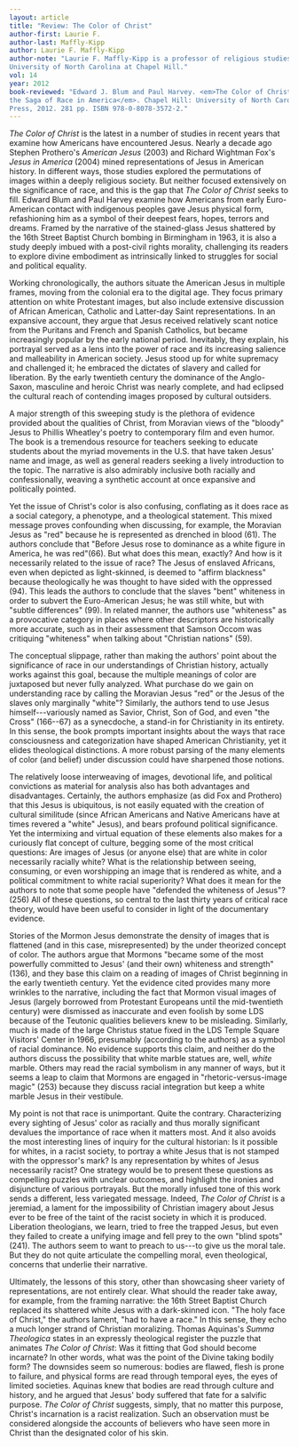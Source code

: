 ```yaml
---
layout: article
title: "Review: The Color of Christ"
author-first: Laurie F.
author-last: Maffly-Kipp
author: Laurie F. Maffly-Kipp
author-note: "Laurie F. Maffly-Kipp is a professor of religious studies at the
University of North Carolina at Chapel Hill."
vol: 14
year: 2012
book-reviewed: "Edward J. Blum and Paul Harvey. <em>The Color of Christ: The Son of God and
the Saga of Race in America</em>. Chapel Hill: University of North Carolina
Press, 2012. 281 pp. ISBN 978-0-8078-3572-2."
---
```


*The Color of Christ* is the latest in a number of studies in recent
years that examine how Americans have encountered Jesus. Nearly a decade
ago Stephen Prothero's *American Jesus* (2003) and Richard Wightman
Fox's *Jesus in America* (2004) mined representations of Jesus in
American history. In different ways, those studies explored the
permutations of images within a deeply religious society. But neither
focused extensively on the significance of race, and this is the gap
that *The Color of Christ* seeks to fill. Edward Blum and Paul Harvey
examine how Americans from early Euro-American contact with indigenous
peoples gave Jesus physical form, refashioning him as a symbol of their
deepest fears, hopes, terrors and dreams. Framed by the narrative of the
stained-glass Jesus shattered by the 16th Street Baptist Church bombing
in Birmingham in 1963, it is also a study deeply imbued with a
post-civil rights morality, challenging its readers to explore divine
embodiment as intrinsically linked to struggles for social and political
equality.

Working chronologically, the authors situate the American Jesus in
multiple frames, moving from the colonial era to the digital age. They
focus primary attention on white Protestant images, but also include
extensive discussion of African American, Catholic and Latter-day Saint
representations. In an expansive account, they argue that Jesus received
relatively scant notice from the Puritans and French and Spanish
Catholics, but became increasingly popular by the early national period.
Inevitably, they explain, his portrayal served as a lens into the power
of race and its increasing salience and malleability in American
society. Jesus stood up for white supremacy and challenged it; he
embraced the dictates of slavery and called for liberation. By the early
twentieth century the dominance of the Anglo-Saxon, masculine and heroic
Christ was nearly complete, and had eclipsed the cultural reach of
contending images proposed by cultural outsiders.

A major strength of this sweeping study is the plethora of evidence
provided about the qualities of Christ, from Moravian views of the
"bloody" Jesus to Phillis Wheatley's poetry to contemporary film and
even humor. The book is a tremendous resource for teachers seeking to
educate students about the myriad movements in the U.S. that have taken
Jesus' name and image, as well as general readers seeking a lively
introduction to the topic. The narrative is also admirably inclusive
both racially and confessionally, weaving a synthetic account at once
expansive and politically pointed.

Yet the issue of Christ's color is also confusing, conflating as it does
race as a social category, a phenotype, and a theological statement.
This mixed message proves confounding when discussing, for example, the
Moravian Jesus as "red" because he is represented as drenched in blood
(61). The authors conclude that "Before Jesus rose to dominance as a
white figure in America, he was red"(66). But what does this mean,
exactly? And how is it necessarily related to the issue of race? The
Jesus of enslaved Africans, even when depicted as light-skinned, is
deemed to "affirm blackness" because theologically he was thought to
have sided with the oppressed (94). This leads the authors to conclude
that the slaves "bent" whiteness in order to subvert the Euro-American
Jesus; he was still white, but with "subtle differences" (99). In
related manner, the authors use "whiteness" as a provocative category in
places where other descriptors are historically more accurate, such as
in their assessment that Samson Occom was critiquing "whiteness" when
talking about "Christian nations" (59).

The conceptual slippage, rather than making the authors' point about the
significance of race in our understandings of Christian history,
actually works against this goal, because the multiple meanings of color
are juxtaposed but never fully analyzed. What purchase do we gain on
understanding race by calling the Moravian Jesus "red" or the Jesus of
the slaves only marginally "white"? Similarly, the authors tend to use
Jesus himself---variously named as Savior, Christ, Son of God, and even
"the Cross" (166--67) as a synecdoche, a stand-in for Christianity in
its entirety. In this sense, the book prompts important insights about
the ways that race consciousness and categorization have shaped American
Christianity, yet it elides theological distinctions. A more robust
parsing of the many elements of color (and belief) under discussion
could have sharpened those notions.

The relatively loose interweaving of images, devotional life, and
political convictions as material for analysis also has both advantages
and disadvantages. Certainly, the authors emphasize (as did Fox and
Prothero) that this Jesus is ubiquitous, is not easily equated with the
creation of cultural similitude (since African Americans and Native
Americans have at times revered a "white" Jesus), and bears profound
political significance. Yet the intermixing and virtual equation of
these elements also makes for a curiously flat concept of culture,
begging some of the most critical questions: Are images of Jesus (or
anyone else) that are white in color necessarily racially white? What is
the relationship between seeing, consuming, or even worshipping an image
that is rendered as white, and a political commitment to white racial
superiority? What does it mean for the authors to note that some people
have "defended the whiteness of Jesus"? (256) All of these questions, so
central to the last thirty years of critical race theory, would have
been useful to consider in light of the documentary evidence.

Stories of the Mormon Jesus demonstrate the density of images that is
flattened (and in this case, misrepresented) by the under theorized
concept of color. The authors argue that Mormons "became some of the
most powerfully committed to Jesus' (and their own) whiteness and
strength" (136), and they base this claim on a reading of images of
Christ beginning in the early twentieth century. Yet the evidence cited
provides many more wrinkles to the narrative, including the fact that
Mormon visual images of Jesus (largely borrowed from Protestant
Europeans until the mid-twentieth century) were dismissed as inaccurate
and even foolish by some LDS because of the Teutonic qualities believers
knew to be misleading. Similarly, much is made of the large Christus
statue fixed in the LDS Temple Square Visitors' Center in 1966,
presumably (according to the authors) as a symbol of racial dominance.
No evidence supports this claim, and neither do the authors discuss the
possibility that white marble statues are, well, *white* marble. Others
may read the racial symbolism in any manner of ways, but it seems a leap
to claim that Mormons are engaged in "rhetoric-versus-image magic" (253)
because they discuss racial integration but keep a white marble Jesus in
their vestibule.

My point is not that race is unimportant. Quite the contrary.
Characterizing every sighting of Jesus' color as racially and thus
morally significant devalues the importance of race when it matters
most. And it also avoids the most interesting lines of inquiry for the
cultural historian: Is it possible for whites, in a racist society, to
portray a white Jesus that is not stamped with the oppressor's mark? Is
any representation by whites of Jesus necessarily racist? One strategy
would be to present these questions as compelling puzzles with unclear
outcomes, and highlight the ironies and disjuncture of various
portrayals. But the morally infused tone of this work sends a different,
less variegated message. Indeed, *The* *Color of Christ* is a jeremiad,
a lament for the impossibility of Christian imagery about Jesus ever to
be free of the taint of the racist society in which it is produced.
Liberation theologians, we learn, tried to free the trapped Jesus, but
even they failed to create a unifying image and fell prey to the own
"blind spots" (241). The authors seem to want to preach to us---to give
us the moral tale. But they do not quite articulate the compelling
moral, even theological, concerns that underlie their narrative.

Ultimately, the lessons of this story, other than showcasing sheer
variety of representations, are not entirely clear. What should the
reader take away, for example, from the framing narrative: the 16th
Street Baptist Church replaced its shattered white Jesus with a
dark-skinned icon. "The holy face of Christ," the authors lament, "had
to have a race." In this sense, they echo a much longer strand of
Christian moralizing. Thomas Aquinas's *Summa Theologica* states in an
expressly theological register the puzzle that animates *The Color of
Christ*: Was it fitting that God should become incarnate? In other
words, what was the point of the Divine taking bodily form? The
downsides seem so numerous: bodies are flawed, flesh is prone to
failure, and physical forms are read through temporal eyes, the eyes of
limited societies. Aquinas knew that bodies are read through culture and
history, and he argued that Jesus' body suffered that fate for a
salvific purpose. *The Color of Christ* suggests, simply, that no
matter this purpose, Christ's incarnation is a racist realization. Such
an observation must be considered alongside the accounts of believers
who have seen more in Christ than the designated color of his skin.
